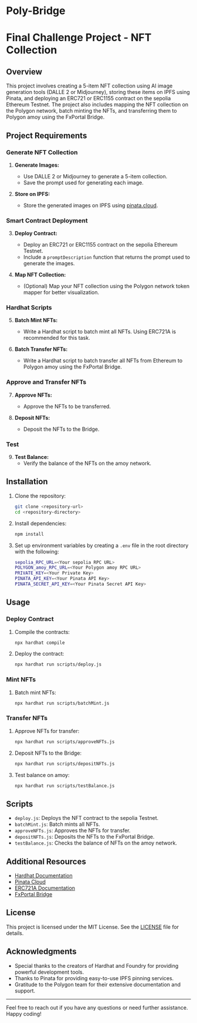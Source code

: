 # Poly-Bridge

# Final Challenge Project - NFT Collection

## Overview

This project involves creating a 5-item NFT collection using AI image generation tools (DALLE 2 or Midjourney), storing these items on IPFS using Pinata, and deploying an ERC721 or ERC1155 contract on the sepolia Ethereum Testnet. The project also includes mapping the NFT collection on the Polygon network, batch minting the NFTs, and transferring them to Polygon amoy using the FxPortal Bridge.

## Project Requirements

### Generate NFT Collection

1. **Generate Images:**
   - Use DALLE 2 or Midjourney to generate a 5-item collection.
   - Save the prompt used for generating each image.

2. **Store on IPFS:**
   - Store the generated images on IPFS using [pinata.cloud](https://pinata.cloud/).

### Smart Contract Deployment

3. **Deploy Contract:**
   - Deploy an ERC721 or ERC1155 contract on the sepolia Ethereum Testnet.
   - Include a `promptDescription` function that returns the prompt used to generate the images.

4. **Map NFT Collection:**
   - (Optional) Map your NFT collection using the Polygon network token mapper for better visualization.

### Hardhat Scripts

5. **Batch Mint NFTs:**
   - Write a Hardhat script to batch mint all NFTs. Using ERC721A is recommended for this task.

6. **Batch Transfer NFTs:**
   - Write a Hardhat script to batch transfer all NFTs from Ethereum to Polygon amoy using the FxPortal Bridge.

### Approve and Transfer NFTs

7. **Approve NFTs:**
   - Approve the NFTs to be transferred.

8. **Deposit NFTs:**
   - Deposit the NFTs to the Bridge.

### Test

9. **Test Balance:**
   - Verify the balance of the NFTs on the amoy network.

## Installation

1. Clone the repository:
    ```bash
    git clone <repository-url>
    cd <repository-directory>
    ```

2. Install dependencies:
    ```bash
    npm install
    ```

3. Set up environment variables by creating a `.env` file in the root directory with the following:
    ```bash
    sepolia_RPC_URL=<Your sepolia RPC URL>
    POLYGON_amoy_RPC_URL=<Your Polygon amoy RPC URL>
    PRIVATE_KEY=<Your Private Key>
    PINATA_API_KEY=<Your Pinata API Key>
    PINATA_SECRET_API_KEY=<Your Pinata Secret API Key>
    ```

## Usage

### Deploy Contract

1. Compile the contracts:
    ```bash
    npx hardhat compile
    ```

2. Deploy the contract:
    ```bash
    npx hardhat run scripts/deploy.js 
    ```

### Mint NFTs

1. Batch mint NFTs:
    ```bash
    npx hardhat run scripts/batchMint.js 
    ```

### Transfer NFTs

1. Approve NFTs for transfer:
    ```bash
    npx hardhat run scripts/approveNFTs.js 
    ```

2. Deposit NFTs to the Bridge:
    ```bash
    npx hardhat run scripts/depositNFTs.js 
    ```

3. Test balance on amoy:
    ```bash
    npx hardhat run scripts/testBalance.js 
    ```

## Scripts

- `deploy.js`: Deploys the NFT contract to the sepolia Testnet.
- `batchMint.js`: Batch mints all NFTs.
- `approveNFTs.js`: Approves the NFTs for transfer.
- `depositNFTs.js`: Deposits the NFTs to the FxPortal Bridge.
- `testBalance.js`: Checks the balance of NFTs on the amoy network.

## Additional Resources

- [Hardhat Documentation](https://hardhat.org/getting-started/)
- [Pinata Cloud](https://pinata.cloud/documentation)
- [ERC721A Documentation](https://github.com/chiru-labs/ERC721A)
- [FxPortal Bridge](https://docs.polygon.technology/docs/develop/l1-l2-communication/fx-portal/)

## License

This project is licensed under the MIT License. See the [LICENSE](LICENSE) file for details.

## Acknowledgments

- Special thanks to the creators of Hardhat and Foundry for providing powerful development tools.
- Thanks to Pinata for providing easy-to-use IPFS pinning services.
- Gratitude to the Polygon team for their extensive documentation and support.

---

Feel free to reach out if you have any questions or need further assistance. Happy coding!
